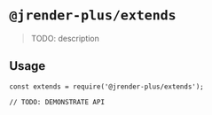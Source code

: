 # `@jrender-plus/extends`

> TODO: description

## Usage

```
const extends = require('@jrender-plus/extends');

// TODO: DEMONSTRATE API
```

